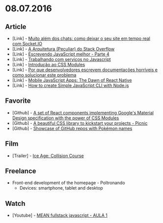# 08.07.2016

## Article

- \[Link\] - [Muito além dos chats: como deixar o seu site em tempo real com Socket.IO](http://blog.0e1dev.com/2016/08/06/Muito-alem-dos-chats-como-deixar-o-seu-site-em-tempo-real-com-Socket-IO/)
- \[Link\] - [A Arquitetura (Peculiar) do Stack Overflow](https://www.infoq.com/br/presentations/a-arquitetura-peculiar-do-stack-overflow)
- \[Link\] - [Escrevendo JavaScript melhor - Parte 4](https://udgwebdev.com/escrevendo-javascript-melhor-parte-4)
- \[Link\] - [Trabalhando com serviços no Javascript](https://medium.com/by-vinicius-reis/trabalhando-com-servicos-no-javascript-864310cf386c#.qz8dspnk0)
- \[Link\] - [Introdução ao CSS Modules](http://blog.taller.net.br/introducao-ao-css-modules/)
- \[Link\] - [Por que desenvolvedores escrevem documentações horríveis e como solucionar este problema](http://blog.livecoding.tv/2016/07/20/por-que-desenvolvedores-escrevem-documentacoes-horriveis-e-como-solucionar-este-problema/)
- \[Link\] - [Mobile JavaScript Apps: The Dawn of React Native](http://thefullstack.xyz/react-native/)
- \[Link\] - [How to create Simple JavaScript CLI with Node.js](http://www.codingdefined.com/2016/08/how-to-create-simple-javascript-cli.html)


## Favorite

- \[Github\] - [A set of React components implementing Google's Material Design specification with the power of CSS Modules](https://github.com/react-toolbox/react-toolbox/)
- \[Github\] - [A beautiful CSS library to kickstart your projects - Picnic](https://github.com/picnicss/picnic)
- \[Github\] - [Showcase of GitHub repos with Pokémon names](https://github.com/cheeaun/repokemon)


## Film

- \[Trailer\] - [Ice Age: Collision Course](https://www.youtube.com/watch?v=VviuR9HPw8M)


## Freelance

- Front-end development of the homepage - Poltronando
  - Devices: smartphone, tablet and desktop


## Watch

- \[Youtube\] - [MEAN fullstack javascript - AULA 1](https://www.youtube.com/watch?v=e9VpwBrUiYs)

